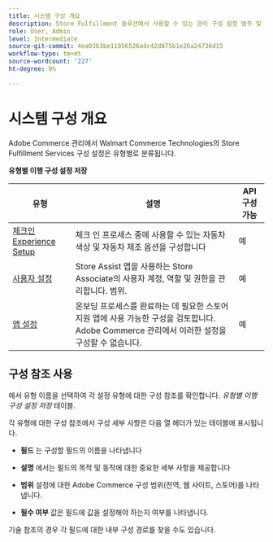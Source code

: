 ```yaml
---
title: 시스템 구성 개요
description: Store Fulfillment 솔루션에서 사용할 수 있는 관리 구성 설정 범주 및 구성 방법에 대해 알아봅니다.
role: User, Admin
level: Intermediate
source-git-commit: 4ea03b3be11056526adc42d875b1e26a24736d15
workflow-type: tm+mt
source-wordcount: '227'
ht-degree: 0%

---
```


# 시스템 구성 개요

Adobe Commerce 관리에서 Walmart Commerce Technologies의 Store Fulfillment Services 구성 설정은 유형별로 분류됩니다.

**유형별 이행 구성 설정 저장**

| **유형** | **설명** | **API 구성 가능** |
|-------------------------------------------------------------------|--------------------------------------------------------------------------------------------------------------------------------------------------------------------------|----------------------|
| [체크인 Experience Setup](store-location-map-provider-setup.md) | 체크 인 프로세스 중에 사용할 수 있는 자동차 색상 및 자동차 제조 옵션을 구성합니다 | 예 |
| [사용자 설정](user-setup.md) | Store Assist 앱을 사용하는 Store Associate의 사용자 계정, 역할 및 권한을 관리합니다. 범위. | 예 |
| [앱 설정](app-setup.md) | 온보딩 프로세스를 완료하는 데 필요한 스토어 지원 앱에 사용 가능한 구성을 검토합니다. Adobe Commerce 관리에서 이러한 설정을 구성할 수 없습니다. | 예 |


## 구성 참조 사용

에서 유형 이름을 선택하여 각 설정 유형에 대한 구성 참조를 확인합니다. _유형별 이행 구성 설정 저장_ 테이블.

각 유형에 대한 구성 참조에서 구성 세부 사항은 다음 열 헤더가 있는 테이블에 표시됩니다.

- **필드** 는 구성할 필드의 이름을 나타냅니다

- **설명** 에서는 필드의 목적 및 동작에 대한 중요한 세부 사항을 제공합니다

- **범위** 설정에 대한 Adobe Commerce 구성 범위(전역, 웹 사이트, 스토어)를 나타냅니다.

- **필수 여부** 값은 필드에 값을 설정해야 하는지 여부를 나타냅니다.

기술 참조의 경우 각 필드에 대한 내부 구성 경로를 찾을 수도 있습니다.
